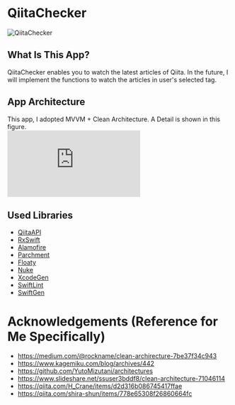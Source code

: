 # QiitaChecker
![QiitaChecker](https://github.com/KaoruMuta/QiitaChecker/doc/QiitaChecker.png)
## What Is This App?
QiitaChecker enables you to watch the latest articles of Qiita. In the future, I will implement the functions to watch the articles in user's selected tag.

## App Architecture
This app, I adopted MVVM + Clean Architecture. A Detail is shown in this figure.<br>
![Architecture.pdf](https://github.com/KaoruMuta/QiitaChecker/doc/Architecture.pdf)

## Used Libraries
- [QiitaAPI](https://qiita.com/api/v2/docs)
- [RxSwift](https://github.com/ReactiveX/RxSwift)
- [Alamofire](https://github.com/Alamofire/Alamofire)
- [Parchment](https://github.com/rechsteiner/Parchment)
- [Floaty](https://github.com/kciter/Floaty)
- [Nuke](https://github.com/kean/Nuke)  
- [XcodeGen](https://github.com/yonaskolb/XcodeGen)
- [SwiftLint](https://github.com/realm/SwiftLint)
- [SwiftGen](https://github.com/SwiftGen/SwiftGen)

# Acknowledgements (Reference for Me Specifically)
- https://medium.com/@rockname/clean-archirecture-7be37f34c943
- https://www.kagemiku.com/blog/archives/442
- https://github.com/YutoMizutani/architectures
- https://www.slideshare.net/ssuser3bddf8/clean-architecture-71046114
- https://qiita.com/H_Crane/items/d2d316b086745417ffae
- https://qiita.com/shira-shun/items/778e65308f26860664fc